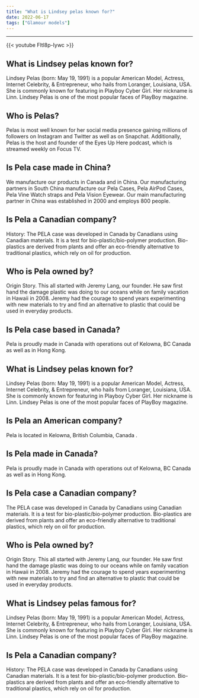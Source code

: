 ```yaml
---
title: "What is Lindsey pelas known for?"
date: 2022-06-17
tags: ["Glamour models"]
---
```


---
{{< youtube Fltl8p-Iywc >}}
## What is Lindsey pelas known for?
Lindsey Pelas (born: May 19, 1991) is a popular American Model, Actress, Internet Celebrity, & Entrepreneur, who hails from Loranger, Louisiana, USA. She is commonly known for featuring in Playboy Cyber Girl. Her nickname is Linn. Lindsey Pelas is one of the most popular faces of PlayBoy magazine.

## Who is Pelas?
Pelas is most well known for her social media presence gaining millions of followers on Instagram and Twitter as well as on Snapchat. Additionally, Pelas is the host and founder of the Eyes Up Here podcast, which is streamed weekly on Focus TV.

## Is Pela case made in China?
We manufacture our products in Canada and in China. Our manufacturing partners in South China manufacture our Pela Cases, Pela AirPod Cases, Pela Vine Watch straps and Pela Vision Eyewear. Our main manufacturing partner in China was established in 2000 and employs 800 people.

## Is Pela a Canadian company?
History: The PELA case was developed in Canada by Canadians using Canadian materials. It is a test for bio-plastic/bio-polymer production. Bio-plastics are derived from plants and offer an eco-friendly alternative to traditional plastics, which rely on oil for production.

## Who is Pela owned by?
Origin Story. This all started with Jeremy Lang, our founder. He saw first hand the damage plastic was doing to our oceans while on family vacation in Hawaii in 2008. Jeremy had the courage to spend years experimenting with new materials to try and find an alternative to plastic that could be used in everyday products.

## Is Pela case based in Canada?
Pela is proudly made in Canada with operations out of Kelowna, BC Canada as well as in Hong Kong.

## What is Lindsey pelas known for?
Lindsey Pelas (born: May 19, 1991) is a popular American Model, Actress, Internet Celebrity, & Entrepreneur, who hails from Loranger, Louisiana, USA. She is commonly known for featuring in Playboy Cyber Girl. Her nickname is Linn. Lindsey Pelas is one of the most popular faces of PlayBoy magazine.

## Is Pela an American company?
Pela is located in Kelowna, British Columbia, Canada .

## Is Pela made in Canada?
Pela is proudly made in Canada with operations out of Kelowna, BC Canada as well as in Hong Kong.

## Is Pela case a Canadian company?
The PELA case was developed in Canada by Canadians using Canadian materials. It is a test for bio-plastic/bio-polymer production. Bio-plastics are derived from plants and offer an eco-friendly alternative to traditional plastics, which rely on oil for production.

## Who is Pela owned by?
Origin Story. This all started with Jeremy Lang, our founder. He saw first hand the damage plastic was doing to our oceans while on family vacation in Hawaii in 2008. Jeremy had the courage to spend years experimenting with new materials to try and find an alternative to plastic that could be used in everyday products.

## What is Lindsey pelas famous for?
Lindsey Pelas (born: May 19, 1991) is a popular American Model, Actress, Internet Celebrity, & Entrepreneur, who hails from Loranger, Louisiana, USA. She is commonly known for featuring in Playboy Cyber Girl. Her nickname is Linn. Lindsey Pelas is one of the most popular faces of PlayBoy magazine.

## Is Pela a Canadian company?
History: The PELA case was developed in Canada by Canadians using Canadian materials. It is a test for bio-plastic/bio-polymer production. Bio-plastics are derived from plants and offer an eco-friendly alternative to traditional plastics, which rely on oil for production.

